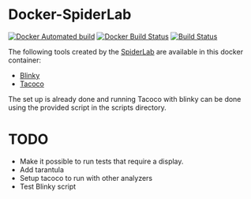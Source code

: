 # Docker-SpiderLab

[![Docker Automated build](https://img.shields.io/docker/automated/kajdreef/docker-spiderlab.svg)](https://hub.docker.com/r/kajdreef/docker-spiderlab/)
[![Docker Build Status](https://img.shields.io/docker/build/kajdreef/spiderlab.svg)](https://hub.docker.com/r/kajdreef/spiderlab/)
[![Build Status](https://travis-ci.org/kajdreef/spiderlab.svg?branch=master)](https://travis-ci.org/kajdreef/docker-spiderlab)

The following tools created by the [SpiderLab](http://spideruci.org) are available in this docker container:
+ [Blinky](https://github.com/spideruci/blinky)
+ [Tacoco](https://github.com/spideruci/tacoco)

The set up is already done and running Tacoco with blinky can be done using the provided script in the scripts directory. 

# TODO
- Make it possible to run tests that require a display.
- Add tarantula
- Setup tacoco to run with other analyzers
- Test Blinky script